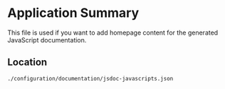 # Application Summary

This file is used if you want to add homepage content for the generated JavaScript documentation.

## Location

```
./configuration/documentation/jsdoc-javascripts.json
```